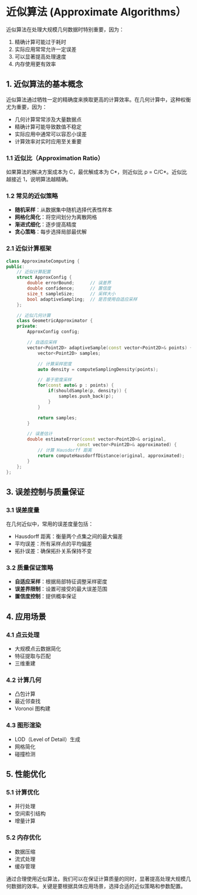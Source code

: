 # 近似算法 (Approximate Algorithms）

近似算法在处理大规模几何数据时特别重要，因为：

1. 精确计算可能过于耗时
2. 实际应用常常允许一定误差
3. 可以显著提高处理速度
4. 内存使用更有效率

## 1. 近似算法的基本概念

近似算法通过牺牲一定的精确度来换取更高的计算效率。在几何计算中，这种权衡尤为重要，因为：

- 几何计算常常涉及大量数据点
- 精确计算可能导致数值不稳定
- 实际应用中通常可以容忍小误差
- 计算效率对实时应用至关重要

### 1.1 近似比（Approximation Ratio）

如果算法的解决方案成本为 C，最优解成本为 C*，则近似比 ρ = C/C*。近似比越接近 1，说明算法越精确。

### 1.2 常见的近似策略

- **随机采样**：从数据集中随机选择代表性样本
- **网格化简化**：将空间划分为离散网格
- **渐进式细化**：逐步提高精度
- **贪心策略**：每步选择局部最优解

### 2.1 近似计算框架

```cpp
class ApproximateComputing {
public:
    // 近似计算配置
    struct ApproxConfig {
        double errorBound;      // 误差界
        double confidence;      // 置信度
        size_t sampleSize;      // 采样大小
        bool adaptiveSampling;  // 是否使用自适应采样
    };

    // 近似几何计算
    class GeometricApproximator {
    private:
        ApproxConfig config;

        // 自适应采样
        vector<Point2D> adaptiveSample(const vector<Point2D>& points) {
            vector<Point2D> samples;

            // 计算采样密度
            auto density = computeSamplingDensity(points);

            // 基于密度采样
            for(const auto& p : points) {
                if(shouldSample(p, density)) {
                    samples.push_back(p);
                }
            }

            return samples;
        }

        // 误差估计
        double estimateError(const vector<Point2D>& original,
                           const vector<Point2D>& approximated) {
            // 计算 Hausdorff 距离
            return computeHausdorffDistance(original, approximated);
        }
    };
};
```

## 3. 误差控制与质量保证

### 3.1 误差度量

在几何近似中，常用的误差度量包括：

- Hausdorff 距离：衡量两个点集之间的最大偏差
- 平均误差：所有采样点的平均偏差
- 拓扑误差：确保拓扑关系保持不变

### 3.2 质量保证策略

- **自适应采样**：根据局部特征调整采样密度
- **误差界限制**：设置可接受的最大误差范围
- **置信度控制**：提供概率保证

## 4. 应用场景

### 4.1 点云处理

- 大规模点云数据简化
- 特征提取与匹配
- 三维重建

### 4.2 计算几何

- 凸包计算
- 最近邻查找
- Voronoi 图构建

### 4.3 图形渲染

- LOD（Level of Detail）生成
- 网格简化
- 碰撞检测

## 5. 性能优化

### 5.1 计算优化

- 并行处理
- 空间索引结构
- 增量计算

### 5.2 内存优化

- 数据压缩
- 流式处理
- 缓存管理

通过合理使用近似算法，我们可以在保证计算质量的同时，显著提高处理大规模几何数据的效率。关键是要根据具体应用场景，选择合适的近似策略和参数配置。
